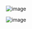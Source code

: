 ![image](https://github.com/anderson895/2_player_dice_roll/assets/105678913/31891084-9324-4746-bf43-e81b4ec775bc)

![image](https://github.com/anderson895/2_player_dice_roll/assets/105678913/444e8a7c-8755-401b-b947-59b633421b15)
